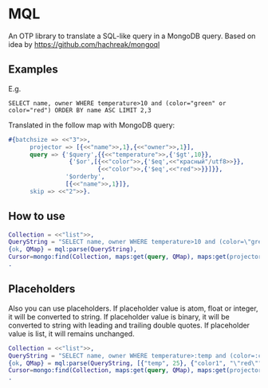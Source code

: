 MQL
=======
An OTP library to translate a SQL-like query in a MongoDB query.
Based on idea by https://github.com/hachreak/mongoql


Examples
--------

E.g. 

```
SELECT name, owner WHERE temperature>10 and (color="green" or color="red") ORDER BY name ASC LIMIT 2,3
```

Translated in the follow map with  MongoDB query:

```erlang
#{batchsize => <<"3">>,
      projector => [{<<"name">>,1},{<<"owner">>,1}],
      query => {'$query',{{<<"temperature">>,{'$gt',10}},
                 {'$or',[{<<"color">>,{'$eq',<<"красный"/utf8>>}},
                         {<<"color">>,{'$eq',<<"red">>}}]}},
                '$orderby',
                [{<<"name">>,1}]},
      skip => <<"2">>}.
```


How to use
----------

```erlang
Collection = <<"list">>,
QueryString = "SELECT name, owner WHERE temperature>10 and (color=\"green\" or color=\"red\") ORDER BY name ASC LIMIT 2,3",
{ok, QMap} = mql:parse(QueryString),
Cursor=mongo:find(Collection, maps:get(query, QMap), maps:get(projector, QMap), maps:get(skip, QMap), maps:get(batchsize, QMap))
.
```
Placeholders
----------
Also you can use placeholders.
If placeholder value is atom, float or integer, it will be converted to string. 
If placeholder value is binary, it will be converted to string with leading and trailing double quotes.
If placeholder value is list, it will remains unchanged.

```erlang
Collection = <<"list">>,
QueryString = "SELECT name, owner WHERE temperature>:temp and (color=:color1 or color=:color2) ORDER BY name ASC LIMIT 2,3",
{ok, QMap} = mql:parse(QueryString, [{"temp", 25}, {"color1", "\"red\""}, {"color2", <<"green">>}]),
Cursor=mongo:find(Collection, maps:get(query, QMap), maps:get(projector, QMap), maps:get(skip, QMap), maps:get(batchsize, QMap))
.
```
